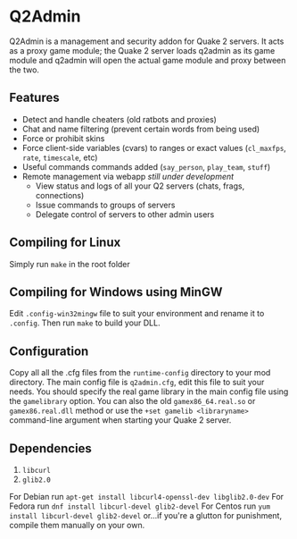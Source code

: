 Q2Admin
==========

Q2Admin is a management and security addon for Quake 2 servers. It acts as a proxy game module; the Quake 2 server loads q2admin as its game module and q2admin will open the actual game module and proxy between the two.


Features
---------
* Detect and handle cheaters (old ratbots and proxies)
* Chat and name filtering (prevent certain words from being used)
* Force or prohibit skins
* Force client-side variables (cvars) to ranges or exact values (`cl_maxfps`, `rate`, `timescale`, etc)
* Useful commands commands added (`say_person`, `play_team`, `stuff`)
* Remote management via webapp *still under development*
  * View status and logs of all your Q2 servers (chats, frags, connections)
  * Issue commands to groups of servers
  * Delegate control of servers to other admin users


Compiling for Linux
-------------------
Simply run `make` in the root folder 


Compiling for Windows using MinGW
---------------------
Edit `.config-win32mingw` file to suit your environment and rename it to `.config`. Then run `make` to build your DLL.


Configuration
--------------
Copy all all the .cfg files from the `runtime-config` directory to your mod directory. The main config file is `q2admin.cfg`, edit this file to suit your needs. You should specify the real game library in the main config file using the `gamelibrary` option. You can also the old `gamex86_64.real.so` or `gamex86.real.dll` method or use the `+set gamelib <libraryname>` command-line argument when starting your Quake 2 server.

 
Dependencies
------------
1. `libcurl`
2. `glib2.0`

For Debian run `apt-get install libcurl4-openssl-dev libglib2.0-dev`
For Fedora run `dnf install libcurl-devel glib2-devel`
For Centos run `yum install libcurl-devel glib2-devel`
or...if you're a glutton for punishment, compile them manually on your own.
